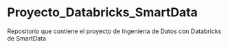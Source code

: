 # Proyecto_Databricks_SmartData
Repositorio que contiene el proyecto de Ingenieria de Datos con Databricks de SmartData
